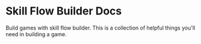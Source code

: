 # Skill Flow Builder Docs

Build games with skill flow builder. This is a collection of helpful things you'll need in building a game.

